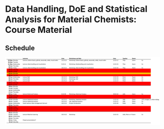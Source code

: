 
# Data Handling, DoE and Statistical Analysis for Material Chemists: Course Material

## Schedule
<img src="Figures/Schedule.png" width="800" />

